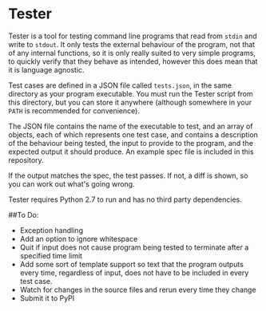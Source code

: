 # Tester

Tester is a tool for testing command line programs that read from `stdin` and write to `stdout`. It only tests the external behaviour of the program, not that of any internal functions, so it is only really suited to very simple programs, to quickly verify that they behave as intended, however this does mean that it is language agnostic.

Test cases are defined in a JSON file called `tests.json`, in the same directory as your program executable. You must run the Tester script from this directory, but you can store it anywhere (although somewhere in your `PATH` is recommended for convenience).

The JSON file contains the name of the executable to test, and an array of objects, each of which represents one test case, and contains a description of the behaviour being tested, the input to provide to the program, and the expected output it should produce. An example spec file is included in this repository.

If the output matches the spec, the test passes. If not, a diff is shown, so you can work out what's going wrong.

Tester requires Python 2.7 to run and has no third party dependencies.

##To Do:
- Exception handling
- Add an option to ignore whitespace
- Quit if input does not cause program being tested to terminate after a specified time limit
- Add some sort of template support so text that the program outputs every time, regardless of input, does not have to be included in every test case.
- Watch for changes in the source files and rerun every time they change
- Submit it to PyPI
